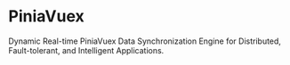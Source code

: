 # PiniaVuex
Dynamic Real-time PiniaVuex Data Synchronization Engine for Distributed, Fault-tolerant, and Intelligent Applications.
